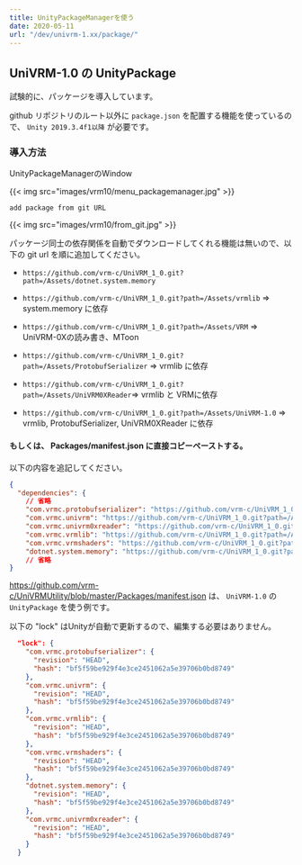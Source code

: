 ```yaml
---
title: UnityPackageManagerを使う
date: 2020-05-11
url: "/dev/univrm-1.xx/package/"
---
```


## UniVRM-1.0 の UnityPackage

試験的に、パッケージを導入しています。

github リポジトリのルート以外に `package.json` を配置する機能を使っているので、
`Unity 2019.3.4f1以降` が必要です。

### 導入方法

UnityPackageManagerのWindow

{{< img src="images/vrm10/menu_packagemanager.jpg" >}}

`add package from git URL`

{{< img src="images/vrm10/from_git.jpg" >}}

パッケージ同士の依存関係を自動でダウンロードしてくれる機能は無いので、以下の git url を順に追加してください。

* `https://github.com/vrm-c/UniVRM_1_0.git?path=/Assets/dotnet.system.memory`
* `https://github.com/vrm-c/UniVRM_1_0.git?path=/Assets/vrmlib` => system.memory に依存
* `https://github.com/vrm-c/UniVRM_1_0.git?path=/Assets/VRM` => UniVRM-0Xの読み書き、MToon

* `https://github.com/vrm-c/UniVRM_1_0.git?path=/Assets/ProtobufSerializer` => vrmlib に依存

* `https://github.com/vrm-c/UniVRM_1_0.git?path=/Assets/UniVRM0XReader`=> vrmlib と VRMに依存

* `https://github.com/vrm-c/UniVRM_1_0.git?path=/Assets/UniVRM-1.0` => vrmlib, ProtobufSerializer, UniVRM0XReader に依存


#### もしくは、 Packages/manifest.json に直接コピーペーストする。

以下の内容を追記してください。

```json
{
  "dependencies": {
    // 省略
    "com.vrmc.protobufserializer": "https://github.com/vrm-c/UniVRM_1_0.git?path=/Assets/ProtobufSerializer",
    "com.vrmc.univrm": "https://github.com/vrm-c/UniVRM_1_0.git?path=/Assets/UniVRM-1.0",
    "com.vrmc.univrm0xreader": "https://github.com/vrm-c/UniVRM_1_0.git?path=/Assets/UniVRM0XReader",
    "com.vrmc.vrmlib": "https://github.com/vrm-c/UniVRM_1_0.git?path=/Assets/vrmlib",
    "com.vrmc.vrmshaders": "https://github.com/vrm-c/UniVRM_1_0.git?path=/Assets/VRM",
    "dotnet.system.memory": "https://github.com/vrm-c/UniVRM_1_0.git?path=/Assets/dotnet.system.memory",
    // 省略
}
```

https://github.com/vrm-c/UniVRMUtility/blob/master/Packages/manifest.json は、 `UniVRM-1.0` の `UnityPackage` を使う例です。


以下の "lock" はUnityが自動で更新するので、編集する必要はありません。

```json
  "lock": {
    "com.vrmc.protobufserializer": {
      "revision": "HEAD",
      "hash": "bf5f59be929f4e3ce2451062a5e39706b0bd8749"
    },
    "com.vrmc.univrm": {
      "revision": "HEAD",
      "hash": "bf5f59be929f4e3ce2451062a5e39706b0bd8749"
    },
    "com.vrmc.vrmlib": {
      "revision": "HEAD",
      "hash": "bf5f59be929f4e3ce2451062a5e39706b0bd8749"
    },
    "com.vrmc.vrmshaders": {
      "revision": "HEAD",
      "hash": "bf5f59be929f4e3ce2451062a5e39706b0bd8749"
    },
    "dotnet.system.memory": {
      "revision": "HEAD",
      "hash": "bf5f59be929f4e3ce2451062a5e39706b0bd8749"
    },
    "com.vrmc.univrm0xreader": {
      "revision": "HEAD",
      "hash": "bf5f59be929f4e3ce2451062a5e39706b0bd8749"
    }
  }
```
